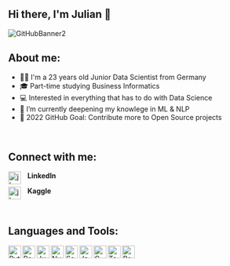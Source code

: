## Hi there, I'm Julian 👋
![GitHubBanner2](https://user-images.githubusercontent.com/81187442/151041033-f2cd74aa-5f1f-4fb9-81d2-dac79e65084b.png)

## About me:

- 👨‍💻 I'm a 23 years old Junior Data Scientist from Germany
- 🎓 Part-time studying Business Informatics
- 💻 Interested in everything that has to do with Data Science
- 🧠 I’m currently deepening my knowlege in ML & NLP
- 🥅 2022 GitHub Goal: Contribute more to Open Source projects

<br />

## Connect with me:
**⠀LinkedIn** [<img align="left" alt="jkopz | LinkedIn" width="26px" src="https://cdn-icons-png.flaticon.com/512/174/174857.png">](https://www.linkedin.com/in/julian-kopf/)

**⠀Kaggle** [<img align="left" alt="jkopz | Twitter" width="26px" src="https://cdn4.iconfinder.com/data/icons/logos-and-brands/512/189_Kaggle_logo_logos-512.png">](https://www.kaggle.com/jkopz1)

<br />

## Languages and Tools:


<img align="left" alt="Python" width="26px" src="https://upload.wikimedia.org/wikipedia/commons/thumb/c/c3/Python-logo-notext.svg/1024px-Python-logo-notext.svg.png" />
<img align="left" alt="Pandas" width="26px" src="https://pandas.pydata.org/static/img/favicon_white.ico" />
<img align="left" alt="Jupyter Notebook" width="26px" src="https://upload.wikimedia.org/wikipedia/commons/thumb/3/38/Jupyter_logo.svg/1200px-Jupyter_logo.svg.png" />
<img align="left" alt="NumPy" width="26px" src="https://cdn.worldvectorlogo.com/logos/numpy.svg" />
<img align="left" alt="Seaborn" width="26px" src="https://user-images.githubusercontent.com/315810/92161415-9e357100-edfe-11ea-917d-f9e33fd60741.png" />
<img align="left" alt="Java" width="26px" src="https://brandslogos.com/wp-content/uploads/images/large/java-logo-1.png" />
<img align="left" alt="C" width="26px" src="https://basiccode.de/images/courses/c.png" />
<img align="left" alt="Tableau" width="26px" src="https://mooncamp.com/de/images/logos/tableau-769c1a32.svg" />
<img align="left" alt="PowerBI" width="26px" src="https://eve-consulting.de/wp-content/uploads/2020/04/icons8-power-bi-500-1.png" />
